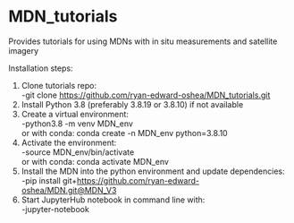 # MDN_tutorials<br/> 
Provides tutorials for using MDNs with in situ measurements and satellite imagery<br/> 

Installation steps:<br/> 
1. Clone tutorials repo: <br/> 
	-git clone https://github.com/ryan-edward-oshea/MDN_tutorials.git<br/> 
2. Install Python 3.8 (preferably 3.8.19 or 3.8.10) if not available<br/> 
3. Create a virtual environment: <br/> 
	-python3.8 -m venv MDN_env<br/> 
	or with conda: conda create -n MDN_env python=3.8.10<br/> 
4. Activate the environment:<br/> 
	-source MDN_env/bin/activate<br/> 
	or with conda: conda activate MDN_env<br/> 
5. Install the MDN into the python environment and update dependencies:<br/> 
	-pip install git+https://github.com/ryan-edward-oshea/MDN.git@MDN_V3<br/> 
6. Start JupyterHub notebook in command line with: <br/> 
	-jupyter-notebook<br/> 
